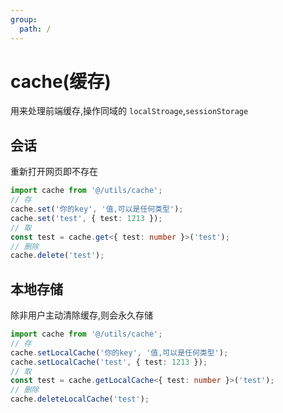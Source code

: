```yaml
---
group:
  path: /
---
```


# cache(缓存)

用来处理前端缓存,操作同域的 `localStroage`,`sessionStorage`

## 会话

重新打开网页即不存在

```ts
import cache from '@/utils/cache';
// 存
cache.set('你的key', '值,可以是任何类型');
cache.set('test', { test: 1213 });
// 取
const test = cache.get<{ test: number }>('test');
// 删除
cache.delete('test');
```

## 本地存储

除非用户主动清除缓存,则会永久存储

```ts
import cache from '@/utils/cache';
// 存
cache.setLocalCache('你的key', '值,可以是任何类型');
cache.setLocalCache('test', { test: 1213 });
// 取
const test = cache.getLocalCache<{ test: number }>('test');
// 删除
cache.deleteLocalCache('test');
```
